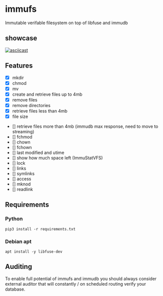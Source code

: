 # immufs

Immutable verifable filesystem on top of libfuse and immudb

## showcase
[![asciicast](https://asciinema.org/a/519412.svg)](https://asciinema.org/a/519412)

## Features
- [x] mkdir
- [x] chmod
- [x] mv
- [x] create and retrieve files up to 4mb
- [x] remove files
- [x] remove directories
- [x] retrieve files less than 4mb
- [x] file size
- [] retrieve files more than 4mb (immudb max response, need to move to streaming)
- [] fchmod
- [] chown
- [] fchown
- [] last modified and utime
- [] show how much space left (ImmuStatVFS)
- [] lock
- [] links
- [] symlinks
- [] access
- [] mknod
- [] readlink


## Requirements

### Python
```pip3 install -r requirements.txt```

### Debian apt
```apt install -y libfuse-dev```


## Auditing
To enable full potential of immufs and immudb you should always consider external auditor that will constantly / on scheduled routing verify your database.

